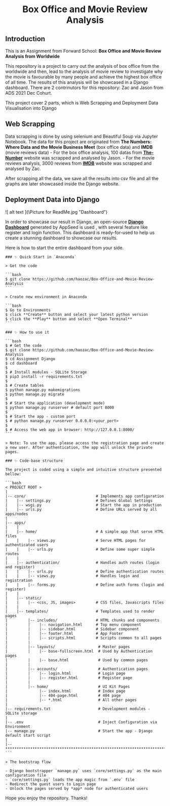 <h1 align='center'>Box Office and Movie Review Analysis</h1>

## Introduction 
This is an Assignment from Forward School: **Box Office and Movie Review Analysis from Worldwide**

This repository is a project to carry out the analysis of box office from the worldwide and then, lead to the analysis of movie review to investigate why the movie is favourable by many people and achieve the highest box office of all time. The results of this analysis will be showcased in a Django dashboard. There are 2 contrinutors for this repository: Zac and Jason from ADS 2021 Dec Cohurt. 

This project cover 2 parts, which is Web Scrapping and Deployment Data Visualisation into Django

## Web Scrapping 
Data scrapping is done by using selenium and Beautiful Soup via Jupyter Notebook. The data for this project are originated from **The Numbers: Where Data and the Movie Business Meet** (box office data) and **IMDB** (movie reviews data)
    - For the box office analysis, 100 datas from **[The-Number](https://www.the-numbers.com/movie/budgets/all)** website was scrapped and analysed by Jason.
    - For the movie reviews analysis, 3000 reviews from **[IMDB](https://www.imdb.com/title/tt0499549/reviews?ref_=tt_urv)** website was scrapped and analysed by Zac.

After scrapping all the data, we save all the results into csv file and all the graphs are later showcased inside the Django website. 
    
## Deployment Data into Django
![ alt text ](\Picture for ReadMe.jpg "Dashboard")

In order to showcase our result in Django, an open-source **[Django Dashboard](https://appseed.us/admin-dashboards/django)** generated by AppSeed is used , with several feature like register and login function. This dashboard is ready-for-used to help us create a stunning dashboard to showcase our results. 

Here is how to start the entire dashboard from your side.

    ### ✨ Quick Start in `Anaconda`

    > Get the code

    ```bash
    $ git clone https://github.com/haozac/Box-Office-and-Movie-Review-Analysis
    ```

    > Create new environment in Anaconda

    ```bash
    $ Go to Environments
    $ click **Create** button and select your latest python version
    $ click the **Play** button and select **Open Terminal**
    ```

    ### ✨ How to use it

    ```bash
    $ # Get the code
    $ git clone https://github.com/haozac/Box-Office-and-Movie-Review-Analysis
    $ cd Assignment Django
    $ cd dashboard
    $
    $ # Install modules - SQLite Storage
    $ pip3 install -r requirements.txt
    $
    $ # Create tables
    $ python manage.py makemigrations
    $ python manage.py migrate
    $
    $ # Start the application (development mode)
    $ python manage.py runserver # default port 8000
    $
    $ # Start the app - custom port
    $ # python manage.py runserver 0.0.0.0:<your_port>
    $
    $ # Access the web app in browser: http://127.0.0.1:8000/
    ```

    > Note: To use the app, please access the registration page and create a new user. After authentication, the app will unlock the private pages.

    ### ✨ Code-base structure

    The project is coded using a simple and intuitive structure presented bellow:

    ```bash
    < PROJECT ROOT >
    |
    |-- core/                               # Implements app configuration
    |    |-- settings.py                    # Defines Global Settings
    |    |-- wsgi.py                        # Start the app in production
    |    |-- urls.py                        # Define URLs served by all apps/nodes
    |
    |-- apps/
    |    |
    |    |-- home/                          # A simple app that serve HTML files
    |    |    |-- views.py                  # Serve HTML pages for authenticated users
    |    |    |-- urls.py                   # Define some super simple routes  
    |    |
    |    |-- authentication/                # Handles auth routes (login and register)
    |    |    |-- urls.py                   # Define authentication routes  
    |    |    |-- views.py                  # Handles login and registration  
    |    |    |-- forms.py                  # Define auth forms (login and register) 
    |    |
    |    |-- static/
    |    |    |-- <css, JS, images>         # CSS files, Javascripts files
    |    |
    |    |-- templates/                     # Templates used to render pages
    |         |-- includes/                 # HTML chunks and components
    |         |    |-- navigation.html      # Top menu component
    |         |    |-- sidebar.html         # Sidebar component
    |         |    |-- footer.html          # App Footer
    |         |    |-- scripts.html         # Scripts common to all pages
    |         |
    |         |-- layouts/                   # Master pages
    |         |    |-- base-fullscreen.html  # Used by Authentication pages
    |         |    |-- base.html             # Used by common pages
    |         |
    |         |-- accounts/                  # Authentication pages
    |         |    |-- login.html            # Login page
    |         |    |-- register.html         # Register page
    |         |
    |         |-- home/                      # UI Kit Pages
    |              |-- index.html            # Index page
    |              |-- 404-page.html         # 404 page
    |              |-- *.html                # All other pages
    |
    |-- requirements.txt                     # Development modules - SQLite storage
    |
    |-- .env                                 # Inject Configuration via Environment
    |-- manage.py                            # Start the app - Django default start script
    |
    |-- ************************************************************************
    ```

    > The bootstrap flow

    - Django bootstrapper `manage.py` uses `core/settings.py` as the main configuration file
    - `core/settings.py` loads the app magic from `.env` file
    - Redirect the guest users to Login page
    - Unlock the pages served by *app* node for authenticated users

Hope you enjoy the repository. Thanks! 